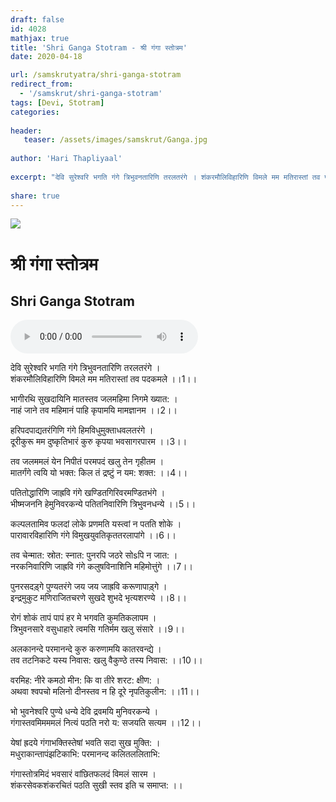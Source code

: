 ```yaml
---
draft: false
id: 4028    
mathjax: true    
title: 'Shri Ganga Stotram - श्री गंगा स्तोत्रम'    
date: 2020-04-18    

url: /samskrutyatra/shri-ganga-stotram
redirect_from: 
  - '/samskrut/shri-ganga-stotram'
tags: [Devi, Stotram]    
categories:    
    
header:    
   teaser: /assets/images/samskrut/Ganga.jpg    
    
author: 'Hari Thapliyaal'    
    
excerpt: "देवि सुरेश्वरि भगति गंगे त्रिभुवनतारिणि तरलतरंगे । शंकरमौलिविहारिणि विमले मम मतिरास्तां तव पदकमले ।।1।। भागीरथि सुखदायिनि मातस्तव जलमहिमा निगमे ख्यात: । नाहं जाने तव महिमानं पाहि कृपामयि मामज्ञानम ।।2।। हरिपदपाद्यतरंगिणि गंगे हिमविधुमुक्ताधवलतरंगे । दूरीकुरू मम दुष्कृतिभारं कुरु कृपया भवसागरपारम ।।3।।"
    
share: true    
---
```

![](/assets/images/samskrut/Ganga.jpg)    
    
# श्री गंगा स्तोत्रम    
## Shri Ganga Stotram    
    
<audio controls>
  <source src="https://raw.githubusercontent.com/dasarpai/DAI-mp3/main/dasarpai-mp3/034-ShriGangaStotram.mp3" type="audio/mp3">
  Your browser does not support the audio element.
</audio>     
    
देवि सुरेश्वरि भगति गंगे त्रिभुवनतारिणि तरलतरंगे ।    
शंकरमौलिविहारिणि विमले मम मतिरास्तां तव पदकमले ।।1।।    
    
भागीरथि सुखदायिनि मातस्तव जलमहिमा निगमे ख्यात: ।    
नाहं जाने तव महिमानं पाहि कृपामयि मामज्ञानम ।।2।।    
    
हरिपदपाद्यतरंगिणि गंगे हिमविधुमुक्ताधवलतरंगे ।    
दूरीकुरू मम दुष्कृतिभारं कुरु कृपया भवसागरपारम ।।3।।    
    
तव जलममलं येन निपीतं परमपदं खलु तेन गृहीतम ।    
मातर्गंगे त्वयि यो भक्त: किल तं द्रष्टुं न यम: शक्त: ।।4।।    
    
पतितोद्धारिणि जाह्रवि गंगे खण्डितगिरिवरमण्डितभंगे ।    
भीष्मजननि हेमुनिवरकन्ये पतितनिवारिणि त्रिभुवनधन्ये ।।5।।    
    
कल्पलतामिव फलदां लोके प्रणमति यस्त्वां न पतति शोके ।    
पारावारविहारिणि गंगे विमुखयुवतिकृततरलापांगे ।।6।।    
    
तव चेन्मात: स्रोत: स्नात: पुनरपि जठरे सोsपि न जात: ।    
नरकनिवारिणि जाह्रवि गंगे कलुषविनाशिनि महिमोत्तुंगे ।।7।।    
    
पुनरसदड़्गे पुण्यतरंगे जय जय जाह्रवि करूणापाड़्गे ।    
इन्द्रमुकुट मणिराजितचरणे सुखदे शुभदे भृत्यशरण्ये ।।8।।    
    
रोगं शोकं तापं पापं हर मे भगवति कुमतिकलापम ।    
त्रिभुवनसारे वसुधाहारे त्वमसि गतिर्मम खलु संसारे ।।9।।    
    
अलकानन्दे परमानन्दे कुरु करुणामयि कातरवन्द्ये ।    
तव तटनिकटे यस्य निवास: खलु वैकुण्ठे तस्य निवास: ।।10।।    
    
वरमिह: नीरे कमठो मीन: कि वा तीरे शरट: क्षीण: ।    
अथवा श्वपचो मलिनो दीनस्तव न हि दूरे नृपतिकुलीन: ।।11।।    
    
भो भुवनेश्वरि पुण्ये धन्ये देवि द्रवमयि मुनिवरकन्ये ।    
गंगास्तवमिमममलं नित्यं पठति नरो य: सजयति सत्यम ।।12।।    
    
येषां ह्रदये गंगाभक्तिस्तेषां भवति सदा सुख मुक्ति: ।    
मधुराकान्तापंझटिकाभि: परमानन्द कलितललिताभि:    
    
गंगास्तोत्रमिदं भवसारं वांछितफलदं विमलं सारम ।    
शंकरसेवकशंकरचितं पठति सुखी स्तव इति च समाप्त: ।।    
    
